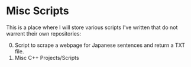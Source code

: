 Misc Scripts
===============
This is a place where I will store various scripts I've written that do not warrent their own repositories:

0) Script to scrape a webpage for Japanese sentences and return a TXT file.
1) Misc C++ Projects/Scripts
